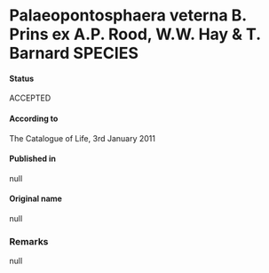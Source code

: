Palaeopontosphaera veterna B. Prins ex A.P. Rood, W.W. Hay & T. Barnard SPECIES
=======

#### Status
ACCEPTED

#### According to
The Catalogue of Life, 3rd January 2011

#### Published in
null

#### Original name
null

### Remarks
null